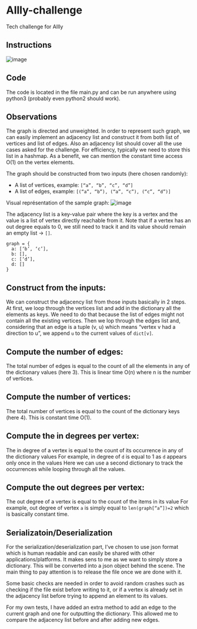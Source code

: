 # AIlly-challenge
Tech challenge for AIlly

## Instructions
![image](https://user-images.githubusercontent.com/38657416/193952455-87b8e6c3-246c-4447-acd7-eeb23667f6cf.png)

## Code
The code is located in the file main.py and can be run anywhere using python3 (probably even python2 should work).

## Observations 
The graph is directed and unweighted. In order to represent such graph, we can easily implement an adjacency list and construct it from both list of vertices and list of edges. Also an adjacency list should cover all the use cases asked for the challenge. For efficiency, typically we need to store this list in a hashmap. As a benefit, we can mention the constant time access O(1) on the vertex elements.

The graph should be constructed from two inputs (here chosen randomly):
 - A list of vertices, example: `[“a”, “b”, “c”, “d”]`
 - A list of edges, example: `[(“a”, “b”), (“a”, “c”), (“c”, “d”)]`

Visual représentation of the sample graph:
![image](https://user-images.githubusercontent.com/38657416/193952510-583c37f8-2cc1-465c-8c4a-e1331b47aaec.png)

The adjacency list is a key-value pair where the key is a vertex and the value is a list of vertex directly reachable from it. Note that if a vertex has an out degree equals to 0, we still need to track it and its value should remain an empty list -> `[]`.
```
graph = {
  a: [‘b’, ‘c’], 
  b: [],
  c: [‘d’],
  d: []
}
```
## Construct from the inputs:
We can construct the adjacency list from those inputs basically in 2 steps. At first, we loop through the vertices list and add in the dictionary all the elements as keys. We need to do that because the list of edges might not contain all the existing vertices. Then we lop through the edges list and, considering that an edge is a tuple (v, u) which means “vertex v had a direction to u”, we append `u` to the current values of `dict[v]`.

## Compute the number of edges:
The total number of edges is equal to the count of all the elements in any of the dictionary values (here 3). This is linear time O(n) where n is the number of vertices.

## Compute the number of vertices:
The total number of vertices is equal to the count of the dictionary keys (here 4).
This is constant time O(1).

## Compute the in degrees per vertex:
The in degree of a vertex is equal to the count of its occurrence in any of the dictionary values
For example, in degree of `d` is equal to 1 as `d` appears only once in the values
Here we can use a second dictionary to track the occurrences while looping through all the values. 

## Compute the out degrees per vertex:
The out degree of a vertex is equal to the count of the items in its value
For example, out degree of vertex `a` is simply equal to `len(graph[“a”])=2` which is basically constant time.

## Serializatoin/Deserialization
For the serialization/deserialization part, I’ve chosen to use json format which is human readable and can easily be shared with other applications/platforms. It makes sens to me as we want to simply store a dictionary. This will be converted into a json object behind the scene. The main thing to pay attention is to release the file once we are done with it.

Some basic checks are needed in order to avoid random crashes such as checking if the file exist before writing to it, or if a vertex is already set in the adjacency list before trying to append an element to its values.

For my own tests, I have added an extra method to add an edge to the current graph and one for outputting the dictionary. This allowed me to compare the adjacency list before and after adding new edges.


